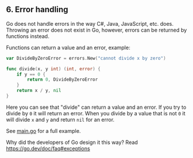 ## 6. Error handling

Go does not handle errors in the way C#, Java, JavaScript, etc. does. 
Throwing an error does not exist in Go, however, errors can be returned by functions instead.

Functions can return a value and an error, example:
```go
var DivideByZeroError = errors.New("cannot divide x by zero")

func divide(x, y int) (int, error) {
	if y == 0 {
		return 0, DivideByZeroError
	}
	return x / y, nil
}
```

Here you can see that "divide" can return a value and an error. If you try to divide by `0` it will return an error.
When you divide by a value that is not `0` it will divide `x` and `y` and return `nil` for an error.

See [main.go](main.go) for a full example.

Why did the developers of Go design it this way? Read https://go.dev/doc/faq#exceptions